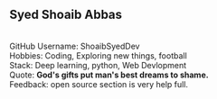 ## Syed Shoaib Abbas
<br>
GitHub Username: ShoaibSyedDev
<br>
Hobbies: Coding, Exploring new things, football
<br>
Stack: Deep learning, python, Web Devlopment
<br>
Quote: <strong> God's gifts put man's best dreams to shame. </strong>
<br>
Feedback: open source section is very help full.
<br>
